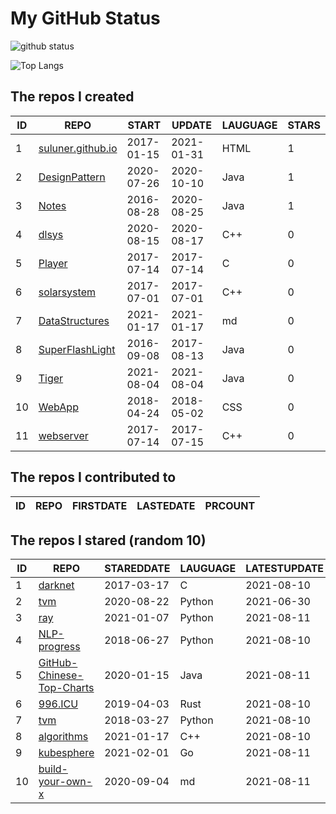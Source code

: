 # My GitHub Status

<img src="https://github-readme-stats-1.yihong0618.vercel.app/api?username=ThaddeusJiang&show_icons=true&&&hide_title=true&count_private=true" alt="github status" />

![Top Langs](https://github-readme-stats-1.yihong0618.vercel.app/api/top-langs/?username=ThaddeusJiang&layout=compact)

<!--START_SECTION:my_github-->
## The repos I created
| ID |                               REPO                                |   START    |   UPDATE   | LAUGUAGE | STARS |
|----|-------------------------------------------------------------------|------------|------------|----------|-------|
|  1 | [suluner.github.io](https://github.com/suluner/suluner.github.io) | 2017-01-15 | 2021-01-31 | HTML     |     1 |
|  2 | [DesignPattern](https://github.com/suluner/DesignPattern)         | 2020-07-26 | 2020-10-10 | Java     |     1 |
|  3 | [Notes](https://github.com/suluner/Notes)                         | 2016-08-28 | 2020-08-25 | Java     |     1 |
|  4 | [dlsys](https://github.com/suluner/dlsys)                         | 2020-08-15 | 2020-08-17 | C++      |     0 |
|  5 | [Player](https://github.com/suluner/Player)                       | 2017-07-14 | 2017-07-14 | C        |     0 |
|  6 | [solarsystem](https://github.com/suluner/solarsystem)             | 2017-07-01 | 2017-07-01 | C++      |     0 |
|  7 | [DataStructures](https://github.com/suluner/DataStructures)       | 2021-01-17 | 2021-01-17 | md       |     0 |
|  8 | [SuperFlashLight](https://github.com/suluner/SuperFlashLight)     | 2016-09-08 | 2017-08-13 | Java     |     0 |
|  9 | [Tiger](https://github.com/suluner/Tiger)                         | 2021-08-04 | 2021-08-04 | Java     |     0 |
| 10 | [WebApp](https://github.com/suluner/WebApp)                       | 2018-04-24 | 2018-05-02 | CSS      |     0 |
| 11 | [webserver](https://github.com/suluner/webserver)                 | 2017-07-14 | 2017-07-15 | C++      |     0 |

## The repos I contributed to
| ID | REPO | FIRSTDATE | LASTEDATE | PRCOUNT |
|----|------|-----------|-----------|---------|

## The repos I stared (random 10)
| ID |                                         REPO                                          | STAREDDATE | LAUGUAGE | LATESTUPDATE |
|----|---------------------------------------------------------------------------------------|------------|----------|--------------|
|  1 | [darknet](https://github.com/pjreddie/darknet)                                        | 2017-03-17 | C        | 2021-08-10   |
|  2 | [tvm](https://github.com/tqchen/tvm)                                                  | 2020-08-22 | Python   | 2021-06-30   |
|  3 | [ray](https://github.com/ray-project/ray)                                             | 2021-01-07 | Python   | 2021-08-11   |
|  4 | [NLP-progress](https://github.com/sebastianruder/NLP-progress)                        | 2018-06-27 | Python   | 2021-08-10   |
|  5 | [GitHub-Chinese-Top-Charts](https://github.com/kon9chunkit/GitHub-Chinese-Top-Charts) | 2020-01-15 | Java     | 2021-08-11   |
|  6 | [996.ICU](https://github.com/996icu/996.ICU)                                          | 2019-04-03 | Rust     | 2021-08-10   |
|  7 | [tvm](https://github.com/apache/tvm)                                                  | 2018-03-27 | Python   | 2021-08-10   |
|  8 | [algorithms](https://github.com/xtaci/algorithms)                                     | 2021-01-17 | C++      | 2021-08-10   |
|  9 | [kubesphere](https://github.com/kubesphere/kubesphere)                                | 2021-02-01 | Go       | 2021-08-11   |
| 10 | [build-your-own-x](https://github.com/danistefanovic/build-your-own-x)                | 2020-09-04 | md       | 2021-08-11   |

<!--END_SECTION:my_github-->